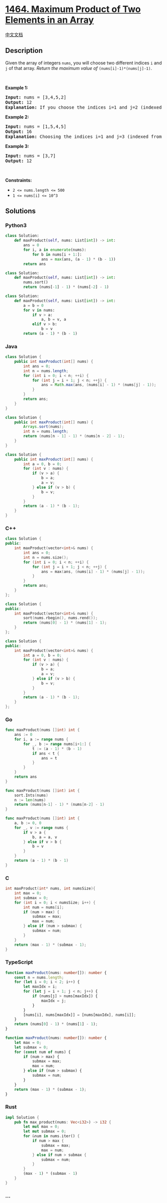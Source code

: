 # [1464. Maximum Product of Two Elements in an Array](https://leetcode.com/problems/maximum-product-of-two-elements-in-an-array)

[中文文档](/solution/1400-1499/1464.Maximum%20Product%20of%20Two%20Elements%20in%20an%20Array/README.md)

## Description

Given the array of integers <code>nums</code>, you will choose two different indices <code>i</code> and <code>j</code> of that array. <em>Return the maximum value of</em> <code>(nums[i]-1)\*(nums[j]-1)</code>.

<p>&nbsp;</p>
<p><strong>Example 1:</strong></p>

<pre>
<strong>Input:</strong> nums = [3,4,5,2]
<strong>Output:</strong> 12 
<strong>Explanation:</strong> If you choose the indices i=1 and j=2 (indexed from 0), you will get the maximum value, that is, (nums[1]-1)*(nums[2]-1) = (4-1)*(5-1) = 3*4 = 12. 
</pre>

<p><strong>Example 2:</strong></p>

<pre>
<strong>Input:</strong> nums = [1,5,4,5]
<strong>Output:</strong> 16
<strong>Explanation:</strong> Choosing the indices i=1 and j=3 (indexed from 0), you will get the maximum value of (5-1)*(5-1) = 16.
</pre>

<p><strong>Example 3:</strong></p>

<pre>
<strong>Input:</strong> nums = [3,7]
<strong>Output:</strong> 12
</pre>

<p>&nbsp;</p>
<p><strong>Constraints:</strong></p>

<ul>
	<li><code>2 &lt;= nums.length &lt;= 500</code></li>
	<li><code>1 &lt;= nums[i] &lt;= 10^3</code></li>
</ul>

## Solutions

<!-- tabs:start -->

### **Python3**

```python
class Solution:
    def maxProduct(self, nums: List[int]) -> int:
        ans = 0
        for i, a in enumerate(nums):
            for b in nums[i + 1:]:
                ans = max(ans, (a - 1) * (b - 1))
        return ans
```

```python
class Solution:
    def maxProduct(self, nums: List[int]) -> int:
        nums.sort()
        return (nums[-1] - 1) * (nums[-2] - 1)
```

```python
class Solution:
    def maxProduct(self, nums: List[int]) -> int:
        a = b = 0
        for v in nums:
            if v > a:
                a, b = v, a
            elif v > b:
                b = v
        return (a - 1) * (b - 1)
```

### **Java**

```java
class Solution {
    public int maxProduct(int[] nums) {
        int ans = 0;
        int n = nums.length;
        for (int i = 0; i < n; ++i) {
            for (int j = i + 1; j < n; ++j) {
                ans = Math.max(ans, (nums[i] - 1) * (nums[j] - 1));
            }
        }
        return ans;
    }
}
```

```java
class Solution {
    public int maxProduct(int[] nums) {
        Arrays.sort(nums);
        int n = nums.length;
        return (nums[n - 1] - 1) * (nums[n - 2] - 1);
    }
}
```

```java
class Solution {
    public int maxProduct(int[] nums) {
        int a = 0, b = 0;
        for (int v : nums) {
            if (v > a) {
                b = a;
                a = v;
            } else if (v > b) {
                b = v;
            }
        }
        return (a - 1) * (b - 1);
    }
}
```

### **C++**

```cpp
class Solution {
public:
    int maxProduct(vector<int>& nums) {
        int ans = 0;
        int n = nums.size();
        for (int i = 0; i < n; ++i) {
            for (int j = i + 1; j < n; ++j) {
                ans = max(ans, (nums[i] - 1) * (nums[j] - 1));
            }
        }
        return ans;
    }
};
```

```cpp
class Solution {
public:
    int maxProduct(vector<int>& nums) {
        sort(nums.rbegin(), nums.rend());
        return (nums[0] - 1) * (nums[1] - 1);
    }
};
```

```cpp
class Solution {
public:
    int maxProduct(vector<int>& nums) {
        int a = 0, b = 0;
        for (int v : nums) {
            if (v > a) {
                b = a;
                a = v;
            } else if (v > b) {
                b = v;
            }
        }
        return (a - 1) * (b - 1);
    }
};
```

### **Go**

```go
func maxProduct(nums []int) int {
	ans := 0
	for i, a := range nums {
		for _, b := range nums[i+1:] {
			t := (a - 1) * (b - 1)
			if ans < t {
				ans = t
			}
		}
	}
	return ans
}
```

```go
func maxProduct(nums []int) int {
	sort.Ints(nums)
	n := len(nums)
	return (nums[n-1] - 1) * (nums[n-2] - 1)
}
```

```go
func maxProduct(nums []int) int {
	a, b := 0, 0
	for _, v := range nums {
		if v > a {
			b, a = a, v
		} else if v > b {
			b = v
		}
	}
	return (a - 1) * (b - 1)
}
```

### **C**

```c
int maxProduct(int* nums, int numsSize){
    int max = 0;
    int submax = 0;
    for (int i = 0; i < numsSize; i++) {
        int num = nums[i];
        if (num > max) {
            submax = max;
            max = num;
        } else if (num > submax) {
            submax = num;
        }
    }
    return (max - 1) * (submax - 1);
}
```

### **TypeScript**

```ts
function maxProduct(nums: number[]): number {
    const n = nums.length;
    for (let i = 0; i < 2; i++) {
        let maxIdx = i;
        for (let j = i + 1; j < n; j++) {
            if (nums[j] > nums[maxIdx]) {
                maxIdx = j;
            }
        }
        [nums[i], nums[maxIdx]] = [nums[maxIdx], nums[i]];
    }
    return (nums[0] - 1) * (nums[1] - 1);
}
```

```ts
function maxProduct(nums: number[]): number {
    let max = 0;
    let submax = 0;
    for (const num of nums) {
        if (num > max) {
            submax = max;
            max = num;
        } else if (num > submax) {
            submax = num;
        }
    }
    return (max - 1) * (submax - 1);
}
```

### **Rust**

```rust
impl Solution {
    pub fn max_product(nums: Vec<i32>) -> i32 {
        let mut max = 0;
        let mut submax = 0;
        for &num in nums.iter() {
            if num > max {
                submax = max;
                max = num;
            } else if num > submax {
                submax = num;
            }
        }
        (max - 1) * (submax - 1)
    }
}
```

### **...**

```

```

<!-- tabs:end -->
